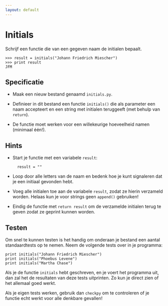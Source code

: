 ```yaml
---
layout: default
---
```

# Initials

Schrijf een functie die van een gegeven naam de initialen bepaalt.

	>>> result = initials("Johann Friedrich Miescher")
	>>> print result
	JFM

## Specificatie

- Maak een nieuw bestand genaamd `initials.py`.

- Definieer in dit bestand een functie `initials()` die als parameter een naam accepteert en een string met initialen teruggeeft (met behulp van `return`).

- De functie moet werken voor een willekeurige hoeveelheid namen (minimaal één!).

## Hints ##

- Start je functie met een variabele `result`:

		result = ""

- Loop door alle letters van de naam en bedenk hoe je kunt signaleren dat je een initiaal gevonden hebt.

- Voeg alle initialen toe aan de variabele `result`, zodat ze hierin verzameld worden. Helaas kun je voor strings geen `append()` gebruiken!

- Eindig de functie met `return result` om de verzamelde initialen terug te geven zodat ze geprint kunnen worden.

## Testen ##

Om snel te kunnen testen is het handig om onderaan je bestand een aantal standaardtests op te nemen. Neem de volgende tests over in je programma:

	print initials("Johann Friedrich Miescher")
	print initials("Phoebus Levene")
	print initials("Martha Chase")

Als je de functie `initials` hebt geschreven, en je voert het programma uit, dan zal het de resultaten van deze tests uitprinten. Zo kun je direct zien of het allemaal goed werkt.

Als je eigen tests werken, gebruik dan `checkpy` om te controleren of je functie echt werkt voor alle denkbare gevallen!
